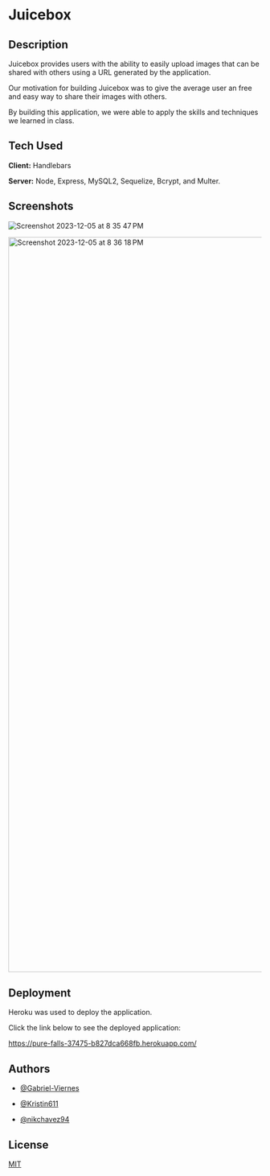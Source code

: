 # Juicebox

## Description

Juicebox provides users with the ability to easily upload images that can be shared with others using a URL generated by the application. 

Our motivation for building Juicebox was to give the average user an free and easy way to share their images with others. 

By building this application, we were able to apply the skills and techniques we learned in class. 


## Tech Used

**Client:** Handlebars

**Server:** Node, Express, MySQL2, Sequelize, Bcrypt, and Multer. 


## Screenshots

![Screenshot 2023-12-05 at 8 35 47 PM](https://github.com/Gabriel-Viernes/project-2/assets/131815565/c432dd61-88d0-476a-919c-c41cc1322d4d)

<img width="1461" alt="Screenshot 2023-12-05 at 8 36 18 PM" src="https://github.com/Gabriel-Viernes/project-2/assets/131815565/7c410b64-cfa7-4a8e-a50c-4186c444fb60">


## Deployment

Heroku was used to deploy the application.

Click the link below to see the deployed application:

https://pure-falls-37475-b827dca668fb.herokuapp.com/






## Authors

- [@Gabriel-Viernes](https://github.com/Gabriel-Viernes)

- [@Kristin611](https://github.com/Kristin611)

- [@nikchavez94](https://github.com/nikchavez94)



## License

[MIT](https://choosealicense.com/licenses/mit/)